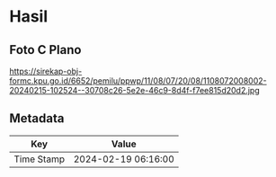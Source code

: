 # Hasil

## Foto C Plano

https://sirekap-obj-formc.kpu.go.id/6652/pemilu/ppwp/11/08/07/20/08/1108072008002-20240215-102524--30708c26-5e2e-46c9-8d4f-f7ee815d20d2.jpg


## Metadata

| Key        | Value               |
| ---------- | ------------------- |
| Time Stamp | 2024-02-19 06:16:00 |



